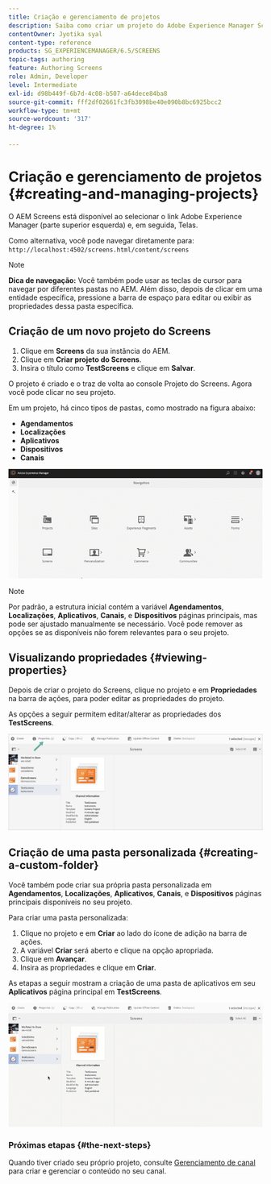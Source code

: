 ```yaml
---
title: Criação e gerenciamento de projetos
description: Saiba como criar um projeto do Adobe Experience Manager Screens.
contentOwner: Jyotika syal
content-type: reference
products: SG_EXPERIENCEMANAGER/6.5/SCREENS
topic-tags: authoring
feature: Authoring Screens
role: Admin, Developer
level: Intermediate
exl-id: d98b449f-6b7d-4c08-b507-a64dece84ba8
source-git-commit: fff2df02661fc3fb3098be40e090b8bc6925bcc2
workflow-type: tm+mt
source-wordcount: '317'
ht-degree: 1%

---
```


# Criação e gerenciamento de projetos {#creating-and-managing-projects}

O AEM Screens está disponível ao selecionar o link Adobe Experience Manager (parte superior esquerda) e, em seguida, Telas.

Como alternativa, você pode navegar diretamente para: `http://localhost:4502/screens.html/content/screens`

>[!NOTE]
>**Dica de navegação:**
>Você também pode usar as teclas de cursor para navegar por diferentes pastas no AEM. Além disso, depois de clicar em uma entidade específica, pressione a barra de espaço para editar ou exibir as propriedades dessa pasta específica.

## Criação de um novo projeto do Screens

1. Clique em **Screens** da sua instância do AEM.
1. Clique em **Criar projeto do Screens**.
1. Insira o título como **TestScreens** e clique em **Salvar**.

O projeto é criado e o traz de volta ao console Projeto do Screens. Agora você pode clicar no seu projeto.

Em um projeto, há cinco tipos de pastas, como mostrado na figura abaixo:

* **Agendamentos**
* **Localizações**
* **Aplicativos**
* **Dispositivos**
* **Canais**

![player1](assets/create-project.gif)

>[!NOTE]
>
>Por padrão, a estrutura inicial contém a variável **Agendamentos**, **Localizações**, **Aplicativos**, **Canais**, e **Dispositivos** páginas principais, mas pode ser ajustado manualmente se necessário. Você pode remover as opções se as disponíveis não forem relevantes para o seu projeto.


## Visualizando propriedades {#viewing-properties}

Depois de criar o projeto do Screens, clique no projeto e em **Propriedades** na barra de ações, para poder editar as propriedades do projeto.

As opções a seguir permitem editar/alterar as propriedades dos **TestScreens**.

![imagem](assets/create-project2.png)

## Criação de uma pasta personalizada {#creating-a-custom-folder}

Você também pode criar sua própria pasta personalizada em **Agendamentos**, **Localizações**, **Aplicativos**, **Canais**, e **Dispositivos** páginas principais disponíveis no seu projeto.

Para criar uma pasta personalizada:

1. Clique no projeto e em **Criar** ao lado do ícone de adição na barra de ações.
1. A variável **Criar** será aberto e clique na opção apropriada.
1. Clique em **Avançar**.
1. Insira as propriedades e clique em **Criar**.

As etapas a seguir mostram a criação de uma pasta de aplicativos em seu **Aplicativos** página principal em **TestScreens**.

![player2-1](assets/create-project3.gif)

### Próximas etapas {#the-next-steps}

Quando tiver criado seu próprio projeto, consulte [Gerenciamento de canal](managing-channels.md) para criar e gerenciar o conteúdo no seu canal.
